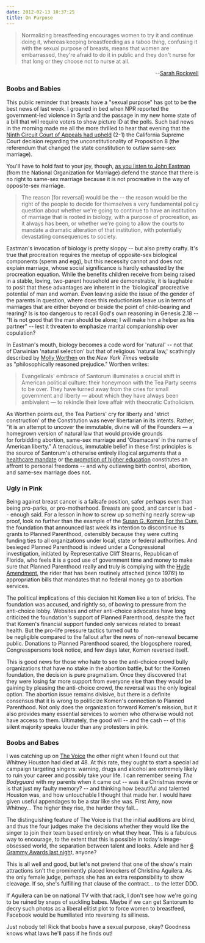 ```yaml
---
date: 2012-02-13 10:37:25
title: On Purpose
---
```


<blockquote>Normalizing breastfeeding encourages women to try it and continue doing it, whereas keeping breastfeeding as a taboo thing, confusing it with the sexual purpose of breasts, means that women are embarrassed, they're afraid to do it in public and they don't nurse for that long or they choose not to nurse at all.</blockquote>
<p style="text-align: right;">--<a href="http://www.sfgate.com/cgi-bin/article.cgi?f=/c/a/2012/02/06/BUHT1N3RIU.DTL#ixzz1mBIXhoFd" target="_blank">Sarah Rockwell</a></p>

<h3 style="text-align: left;">Boobs and Babies</h3>
<p style="text-align: left;">This public reminder that breasts have a "sexual purpose" has got to be the best news of last week. I groaned in bed when NPR reported the government-led violence in Syria and the passage in my new home state of a bill that will require voters to show picture ID at the polls. Such bad news in the morning made me all the more thrilled to hear that evening that the <a href="http://www.nytimes.com/2012/02/08/us/marriage-ban-violates-constitution-court-rules.html" target="_blank">Ninth Circuit Court of Appeals had upheld</a> (2-1) the California Supreme Court decision regarding the unconstitutionality of Proposition 8 (the referendum that changed the state constitution to outlaw same-sex marriage).</p>
<p style="text-align: left;"><!--more--></p>
<p style="text-align: left;">You'll have to hold fast to your joy, though, <a href="http://www.pbs.org/newshour/bb/law/jan-june12/prop8_02-07.html" target="_blank">as you listen to John Eastman</a> (from the National Organization for Marriage) defend the stance that there is no right to same-sex marriage because it is not procreative in the way of opposite-sex marriage.</p>

<blockquote>The reason [for reversal] would be the -- the reason would be the right of the people to decide for themselves a very fundamental policy question about whether we're going to continue to have an institution of marriage that is rooted in biology, with a purpose of procreation, as it always has been, or whether we're going to allow the courts to mandate a dramatic alteration of that institution, with potentially devastating consequences to society.</blockquote>
<p style="text-align: left;">Eastman's invocation of biology is pretty sloppy -- but also pretty crafty. It's true that procreation requires the meetup of opposite-sex biological components (sperm and egg), but this necessity cannot and does not explain marriage, whose social significance is hardly exhausted by the procreation equation. While the benefits children receive from being raised in a stable, loving, two-parent household are demonstrable, it is laughable to posit that these advantages are inherent in the 'biological' procreative potential of man and woman. Even leaving aside the issue of the gender of the parents in question, where does this reductionism leave us in terms of marriages that are either beyond or beside the point of child-bearing and rearing? Is is too dangerous to recall God's own reasoning in Genesis 2.18 -- "It is not good that the man should be alone; I will make him a helper as his partner" -- lest it threaten to emphasize marital companionship over copulation?</p>
<p style="text-align: left;">In Eastman's mouth, biology becomes a code word for 'natural' -- not that of Darwinian 'natural selection' but that of religious 'natural law,' scathingly described by <a href="http://campaignstops.blogs.nytimes.com/2012/02/09/the-first-principles-of-rick-santorum/" target="_blank">Molly Worthen</a> on the <em>New York Times</em> website as "philosophically reasoned prejudice." Worthen writes:</p>

<blockquote>
<p style="text-align: left;">Evangelicals' embrace of Santorum illuminates a crucial shift in American political culture: their honeymoon with the Tea Party seems to be over. They have turned away from the cries for small government and liberty — about which they have always been ambivalent — to rekindle their love affair with theocratic Catholicism.</p>
</blockquote>
<p style="text-align: left;">As Worthen points out, the Tea Partiers' cry for liberty and 'strict construction' of the Constitution was never libertarian in its intents. Rather, "it is an attempt to uncover the immutable, divine will of the Founders — a homegrown version of natural law that would provide grounds for forbidding abortion, same-sex marriage and 'Obamacare' in the name of American liberty." A tenacious, immutable belief in these first principles is the source of Santorum's otherwise entirely illogical arguments that a <a href="http://www.lightthetunnel.net/?p=136#sec2">healthcare mandate</a> or <a href="http://campaignstops.blogs.nytimes.com/2012/01/10/rick-santorums-anti-college-rant/" target="_blank">the promotion of higher education</a> constitutes an affront to personal freedoms -- and why outlawing birth control, abortion, and same-sex marriage does not.</p>

<h3 style="text-align: left;">Ugly in Pink</h3>
<p style="text-align: left;">Being against breast cancer is a failsafe position, safer perhaps even than being pro-parks, or pro-motherhood. Breasts are good, and cancer is bad -- enough said. For a lesson in how to screw up something nearly screw-up proof, look no further than the example of the <a href="http://ww5.komen.org/" target="_blank">Susan G. Komen For the Cure</a>, the foundation that announced last week its intention to discontinue its grants to Planned Parenthood, ostensibly because they were cutting funding ties to all organizations under local, state or federal authorities. And besieged Planned Parenthood is indeed under a Congressional investigation, initiated by Representative Cliff Stearns, Republican of Florida, who feels it is a good use of government time and money to make sure that Planned Parenthood really and truly is complying with the <a href="http://en.wikipedia.org/wiki/Hyde_Amendment" target="_blank">Hyde Amendment</a>, the rider that has been routinely attached (since 1976!) to appropriation bills that mandates that no federal money go to abortion services.</p>
<p style="text-align: left;">The political implications of this decision hit Komen like a ton of bricks. The foundation was accused, and rightly so, of bowing to pressure from the anti-choice lobby. Websites and other anti-choice advocates have long criticized the foundation's support of Planned Parenthood, despite the fact that Komen's financial support funded only services related to breast health. But the pro-life pressure tactics turned out to be negligible compared to the fallout after the news of non-renewal became public. Donations to Planned Parenthood soared, the blogosphere roared, Congresspersons took notice, and few days later, Komen reversed itself.</p>
<p style="text-align: left;">This is good news for those who hate to see the anti-choice crowd bully organizations that have no stake in the abortion battle, but for the Komen foundation, the decision is pure pragmatism. Once they discovered that they were losing far more support from everyone else than they would be gaining by pleasing the anti-choice crowd, the reversal was the only logical option. The abortion issue remains divisive, but there is a definite consensus that it is wrong to politicize Komen's connection to Planned Parenthood. Not only does the organization forward Komen's mission, but it also provides many essential services to women who otherwise would not have access to them. Ultimately, the good will -- and the cash -- of this silent majority speaks louder than any protesters in pink.</p>

<h3 style="text-align: left;">Boobs and Babes</h3>
<p style="text-align: left;">I was catching up on <a href="http://www.nbc.com/the-voice/" target="_blank">The Voice</a> the other night when I found out that Whitney Houston had died at 48. At this rate, they ought to start a special ad campaign targeting singers: warning, drugs and alcohol are extremely likely to ruin your career and possibly take your life. I can remember seeing <em>The Bodyguard</em> with my parents when it came out -- was it a Christmas movie or is that just my faulty memory? -- and thinking how beautiful and talented Houston was, and how untouchable I thought that made her. I would have given useful appendages to be a star like she was. First Amy, now Whitney... The higher they rise, the harder they fall...</p>
<p style="text-align: left;">The distinguishing feature of The Voice is that the initial auditions are blind, and thus the four judges make the decisions whether they would like the singer to join their team based entirely on what they hear. This is a fabulous way to encourage, to the extent that this is possible in today's image-obsessed world, the separation between talent and looks. Adele and her <a href="http://www.thesundaily.my/news/293539" target="_blank">6 Grammy Awards last nigh</a>t, anyone?</p>
<p style="text-align: left;">This is all well and good, but let's not pretend that one of the show's main attractions isn't the prominently placed knockers of Christina Aguilera. As the only female judge, perhaps she has an extra responsibility to show cleavage. If so, she's fulfilling that clause of the contract... to the letter DDD.</p>
<p style="text-align: left;">If Aguilera can be on national TV with that rack, I don't see how we're going to be ruined by snaps of suckling babes. Maybe if we can get Santorum to decry such photos as a liberal elitist plot to force women to breastfeed, Facebook would be humiliated into reversing its silliness.</p>
<p style="text-align: left;">Just nobody tell Rick that boobs have a sexual purpose, okay? Goodness knows what laws he'll pass if he finds out!</p>
